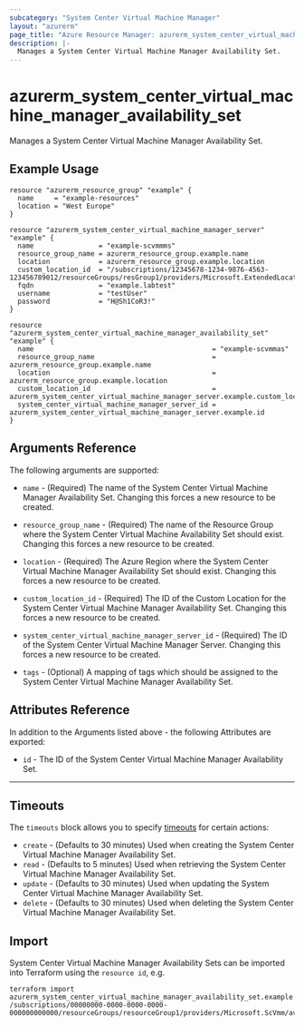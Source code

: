 ```yaml
---
subcategory: "System Center Virtual Machine Manager"
layout: "azurerm"
page_title: "Azure Resource Manager: azurerm_system_center_virtual_machine_manager_availability_set"
description: |-
  Manages a System Center Virtual Machine Manager Availability Set.
---
```


# azurerm_system_center_virtual_machine_manager_availability_set

Manages a System Center Virtual Machine Manager Availability Set.

## Example Usage

```hcl
resource "azurerm_resource_group" "example" {
  name     = "example-resources"
  location = "West Europe"
}

resource "azurerm_system_center_virtual_machine_manager_server" "example" {
  name                = "example-scvmmms"
  resource_group_name = azurerm_resource_group.example.name
  location            = azurerm_resource_group.example.location
  custom_location_id  = "/subscriptions/12345678-1234-9876-4563-123456789012/resourceGroups/resGroup1/providers/Microsoft.ExtendedLocation/customLocations/customLocation1"
  fqdn                = "example.labtest"
  username            = "testUser"
  password            = "H@Sh1CoR3!"
}

resource "azurerm_system_center_virtual_machine_manager_availability_set" "example" {
  name                                            = "example-scvmmas"
  resource_group_name                             = azurerm_resource_group.example.name
  location                                        = azurerm_resource_group.example.location
  custom_location_id                              = azurerm_system_center_virtual_machine_manager_server.example.custom_location_id
  system_center_virtual_machine_manager_server_id = azurerm_system_center_virtual_machine_manager_server.example.id
}
```

## Arguments Reference

The following arguments are supported:

* `name` - (Required) The name of the System Center Virtual Machine Manager Availability Set. Changing this forces a new resource to be created.

* `resource_group_name` - (Required) The name of the Resource Group where the System Center Virtual Machine Availability Set should exist. Changing this forces a new resource to be created.

* `location` - (Required) The Azure Region where the System Center Virtual Machine Manager Availability Set should exist. Changing this forces a new resource to be created.

* `custom_location_id` - (Required) The ID of the Custom Location for the System Center Virtual Machine Manager Availability Set. Changing this forces a new resource to be created.

* `system_center_virtual_machine_manager_server_id` - (Required) The ID of the System Center Virtual Machine Manager Server. Changing this forces a new resource to be created.

* `tags` - (Optional) A mapping of tags which should be assigned to the System Center Virtual Machine Manager Availability Set.

## Attributes Reference

In addition to the Arguments listed above - the following Attributes are exported:

* `id` - The ID of the System Center Virtual Machine Manager Availability Set.

---

## Timeouts

The `timeouts` block allows you to specify [timeouts](https://www.terraform.io/docs/configuration/resources.html#timeouts) for certain actions:

* `create` - (Defaults to 30 minutes) Used when creating the System Center Virtual Machine Manager Availability Set.
* `read` - (Defaults to 5 minutes) Used when retrieving the System Center Virtual Machine Manager Availability Set.
* `update` - (Defaults to 30 minutes) Used when updating the System Center Virtual Machine Manager Availability Set.
* `delete` - (Defaults to 30 minutes) Used when deleting the System Center Virtual Machine Manager Availability Set.

## Import

System Center Virtual Machine Manager Availability Sets can be imported into Terraform using the `resource id`, e.g.

```shell
terraform import azurerm_system_center_virtual_machine_manager_availability_set.example /subscriptions/00000000-0000-0000-0000-000000000000/resourceGroups/resourceGroup1/providers/Microsoft.ScVmm/availabilitySets/availabilitySet1
```
